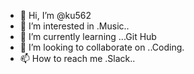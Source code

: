 - 👋 Hi, I’m @ku562
- 👀 I’m interested in .Music..
- 🌱 I’m currently learning ...Git Hub
- 💞️ I’m looking to collaborate on ..Coding.
- 📫 How to reach me .Slack..

<!---
ku562/ku562 is a ✨ special ✨ repository because its `README.md` (this file) appears on your GitHub profile.
You can click the Preview link to take a look at your changes.
--->
